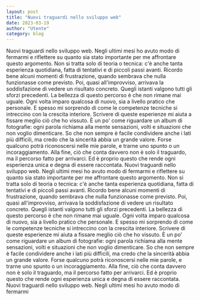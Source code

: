 ```yaml
---
layout: post
title: "Nuovi traguardi nello sviluppo web"
date: 2023-03-19
author: "Utente"
category: blog
---
```


Nuovi traguardi nello sviluppo web. Negli ultimi mesi ho avuto modo di fermarmi e riflettere su quanto sia stato importante per me affrontare questo argomento. Non si tratta solo di teoria o tecnica: c'è anche tanta esperienza quotidiana, fatta di tentativi e di piccoli passi avanti. Ricordo bene alcuni momenti di frustrazione, quando sembrava che nulla funzionasse come previsto. Poi, quasi all'improvviso, arrivava la soddisfazione di vedere un risultato concreto. Quegli istanti valgono tutti gli sforzi precedenti. La bellezza di questo percorso è che non rimane mai uguale. Ogni volta imparo qualcosa di nuovo, sia a livello pratico che personale. E spesso mi sorprendo di come le competenze tecniche si intreccino con la crescita interiore. Scrivere di queste esperienze mi aiuta a fissare meglio ciò che ho vissuto. È un po' come riguardare un album di fotografie: ogni parola richiama alla mente sensazioni, volti e situazioni che non voglio dimenticare. So che non sempre è facile condividere anche i lati più difficili, ma credo che la sincerità abbia un grande valore. Forse qualcuno potrà riconoscersi nelle mie parole, e trarne uno spunto o un incoraggiamento. Alla fine, ciò che conta davvero non è solo il traguardo, ma il percorso fatto per arrivarci. Ed è proprio questo che rende ogni esperienza unica e degna di essere raccontata. Nuovi traguardi nello sviluppo web. Negli ultimi mesi ho avuto modo di fermarmi e riflettere su quanto sia stato importante per me affrontare questo argomento. Non si tratta solo di teoria o tecnica: c'è anche tanta esperienza quotidiana, fatta di tentativi e di piccoli passi avanti. Ricordo bene alcuni momenti di frustrazione, quando sembrava che nulla funzionasse come previsto. Poi, quasi all'improvviso, arrivava la soddisfazione di vedere un risultato concreto. Quegli istanti valgono tutti gli sforzi precedenti. La bellezza di questo percorso è che non rimane mai uguale. Ogni volta imparo qualcosa di nuovo, sia a livello pratico che personale. E spesso mi sorprendo di come le competenze tecniche si intreccino con la crescita interiore. Scrivere di queste esperienze mi aiuta a fissare meglio ciò che ho vissuto. È un po' come riguardare un album di fotografie: ogni parola richiama alla mente sensazioni, volti e situazioni che non voglio dimenticare. So che non sempre è facile condividere anche i lati più difficili, ma credo che la sincerità abbia un grande valore. Forse qualcuno potrà riconoscersi nelle mie parole, e trarne uno spunto o un incoraggiamento. Alla fine, ciò che conta davvero non è solo il traguardo, ma il percorso fatto per arrivarci. Ed è proprio questo che rende ogni esperienza unica e degna di essere raccontata. Nuovi traguardi nello sviluppo web. Negli ultimi mesi ho avuto modo di fermarmi
